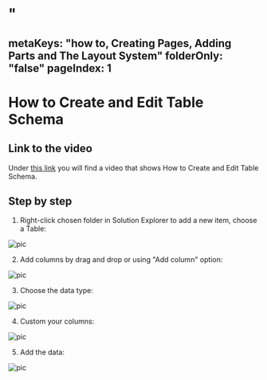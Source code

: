 # "
metaKeys: "how to, Creating Pages, Adding Parts and The Layout System"
folderOnly: "false"
pageIndex: 1
---
# How to Create and Edit Table Schema

## Link to the video

Under [this link](https://profitbasedocs.blob.core.windows.net/videos/Tables%20-%20Intro%20-%20creating%2C%20editing%2C%20table%20schema%2C%20columns%20and%20their%20properties.mp4) you will find a video that shows How to Create and Edit Table Schema. 
<br/>

## Step by step

1. Right-click chosen folder in Solution Explorer to add a new item, choose a Table:

![pic](https://profitbasedocs.blob.core.windows.net/images/HTtb%20(1).png)

2. Add columns by drag and drop or using "Add column" option:

![pic](https://profitbasedocs.blob.core.windows.net/images/HTtb%20(2).png)

3. Choose the data type:

![pic](https://profitbasedocs.blob.core.windows.net/images/HTtb%20(3).png)

4. Custom your columns:

![pic](https://profitbasedocs.blob.core.windows.net/images/HTtb%20(4).png)

5. Add the data:

![pic](https://profitbasedocs.blob.core.windows.net/images/HTtb%20(5).png)
